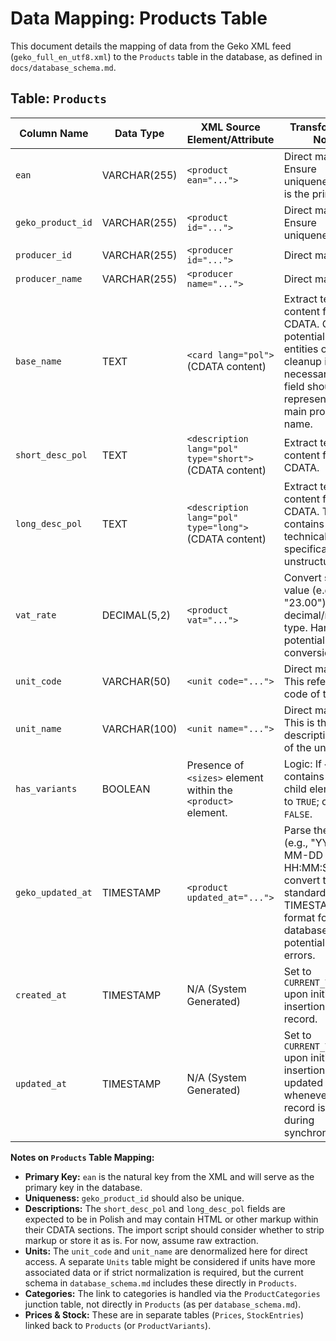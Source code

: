 # Data Mapping: Products Table

This document details the mapping of data from the Geko XML feed (`geko_full_en_utf8.xml`) to the `Products` table in the database, as defined in `docs/database_schema.md`.

## Table: `Products`

| Column Name         | Data Type    | XML Source Element/Attribute                                  | Transformation Notes                                                                                                                               |
|---------------------|--------------|---------------------------------------------------------------|----------------------------------------------------------------------------------------------------------------------------------------------------|
| `ean`               | VARCHAR(255) | `<product ean="...">`                                         | Direct mapping. Ensure uniqueness. This is the primary key.                                                                                        |
| `geko_product_id`   | VARCHAR(255) | `<product id="...">`                                          | Direct mapping. Ensure uniqueness.                                                                                                                 |
| `producer_id`       | VARCHAR(255) | `<producer id="...">`                                         | Direct mapping.                                                                                                                                    |
| `producer_name`     | VARCHAR(255) | `<producer name="...">`                                       | Direct mapping.                                                                                                                                    |
| `base_name`         | TEXT         | `<card lang="pol">` (CDATA content)                           | Extract text content from CDATA. Consider potential HTML entities or other cleanup if necessary. This field should represent the main product name. | 
| `short_desc_pol`    | TEXT         | `<description lang="pol" type="short">` (CDATA content)       | Extract text content from CDATA.                                                                                                                   |
| `long_desc_pol`     | TEXT         | `<description lang="pol" type="long">` (CDATA content)        | Extract text content from CDATA. This often contains detailed technical specifications as unstructured text.                                       |
| `vat_rate`          | DECIMAL(5,2) | `<product vat="...">`                                         | Convert string value (e.g., "23.00") to a decimal/numeric type. Handle potential conversion errors.                                                |
| `unit_code`         | VARCHAR(50)  | `<unit code="...">`                                           | Direct mapping. This refers to the code of the unit.                                                                                               |
| `unit_name`         | VARCHAR(100) | `<unit name="...">`                                           | Direct mapping. This is the descriptive name of the unit.                                                                                          |
| `has_variants`      | BOOLEAN      | Presence of `<sizes>` element within the `<product>` element. | Logic: If `<product>` contains a `<sizes>` child element, set to `TRUE`; otherwise, `FALSE`.                                                       |
| `geko_updated_at`   | TIMESTAMP    | `<product updated_at="...">`                                  | Parse the string (e.g., "YYYY-MM-DD HH:MM:SS") and convert to a standard TIMESTAMP format for the database. Handle potential parsing errors.       |
| `created_at`        | TIMESTAMP    | N/A (System Generated)                                        | Set to `CURRENT_TIMESTAMP` upon initial insertion of the record.                                                                                   |
| `updated_at`        | TIMESTAMP    | N/A (System Generated)                                        | Set to `CURRENT_TIMESTAMP` upon initial insertion and updated whenever the record is modified during synchronization.                              |

**Notes on `Products` Table Mapping:**

*   **Primary Key:** `ean` is the natural key from the XML and will serve as the primary key in the database.
*   **Uniqueness:** `geko_product_id` should also be unique.
*   **Descriptions:** The `short_desc_pol` and `long_desc_pol` fields are expected to be in Polish and may contain HTML or other markup within their CDATA sections. The import script should consider whether to strip markup or store it as is. For now, assume raw extraction.
*   **Units:** The `unit_code` and `unit_name` are denormalized here for direct access. A separate `Units` table might be considered if units have more associated data or if strict normalization is required, but the current schema in `database_schema.md` includes these directly in `Products`.
*   **Categories:** The link to categories is handled via the `ProductCategories` junction table, not directly in `Products` (as per `database_schema.md`).
*   **Prices & Stock:** These are in separate tables (`Prices`, `StockEntries`) linked back to `Products` (or `ProductVariants`).

